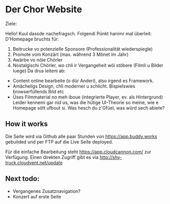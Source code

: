 # Der Chor Website

Ziele:

Hello! Kuul dassde nachefragsch. Folgendi Pünkt hanimr mal überleit:
D'Homepage bruchts für:
1. Beitrucke vo potenzielle Sponsore (Professionalität wiederspiegle)
2. Promote vom Konzärt (max. während 3 Mönet im Jahr)
3. Awärbe vo nöie Chörler
4. Nostalgischi Chörler, wo chli ir Vergangeheit wöi stöbere (Filmli u Bilder luege)
Da drus leiteni ab:
- Content online bearbeite (o dür Anderi), also irgend es Framework.
- Amächeligs Design, chli moderner u schlicht. Bispielswies browserfüllends Bild etc
- Üses Filmmaterial no meh iboue (integrierte Player, ev. als Hintergrund)
Leider kennemi gar nid us, was die hütige UI-Theorie so meine, wie e Homepage sött ufbout si.
Was hesch du z'Gfüel, was würd sech abiete?

## How it works

Die Seite wird via Github alle paar Stunden von https://app.buddy.works gebuilded und per FTP auf die Live Seite deployed.

Für die einfache Bearbeitung steht https://app.cloudcannon.com/ zur Verfügung. Einen direkten Zugriff gibt es via http://shy-truck.cloudvent.net/update

## Next todo:

* Vergangenes Zusatznavigation?
* Konzert auf erste Seite